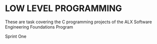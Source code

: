 # LOW LEVEL PROGRAMMING #

These are task covering the C programming projects of the ALX Software Engineering Foundations Program

Sprint One
